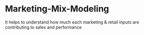 # Marketing-Mix-Modeling
It helps to understand how much each marketing &amp; retail inputs are contributing to sales and performance

